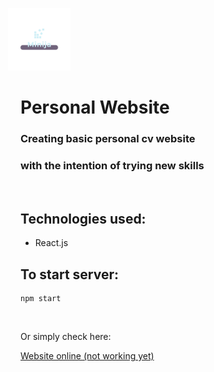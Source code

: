 <img style="width:100px; margin-left:-20px;" src="public/images/logo_transparent.png"><img>

# Personal Website

### Creating basic personal cv website
###  with the intention of trying new skills

<br>

## Technologies used:
* React.js

## To start server:
```
npm start
```
<br>

Or simply check here:

[Website online (not working yet)](https://minija.online)
